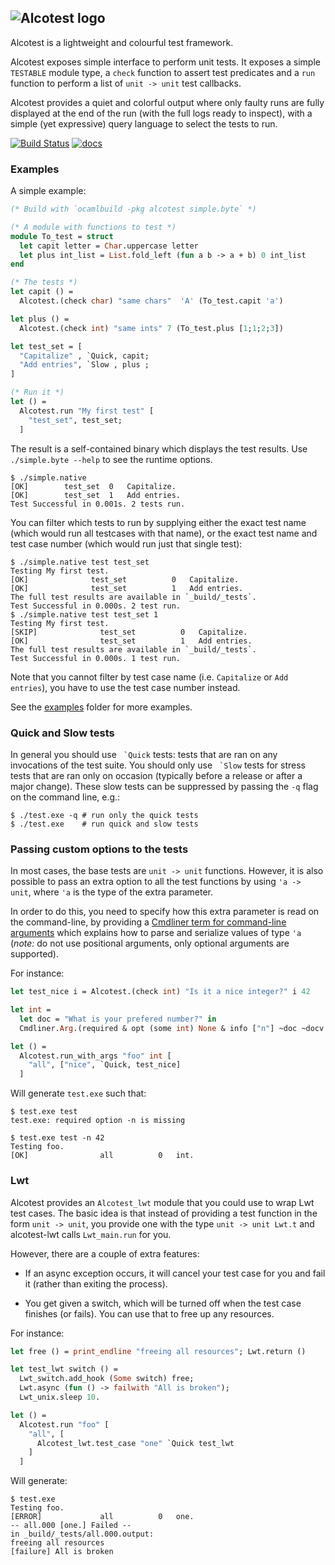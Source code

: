 ## ![Alcotest logo](https://raw.githubusercontent.com/mirage/alcotest/master/alcotest-logo.png)

Alcotest is a lightweight and colourful test framework.

Alcotest exposes simple interface to perform unit tests. It exposes
a simple `TESTABLE` module type, a `check` function to assert test
predicates and a `run` function to perform a list of `unit -> unit`
test callbacks.

Alcotest provides a quiet and colorful output where only faulty runs
are fully displayed at the end of the run (with the full logs ready to
inspect), with a simple (yet expressive) query language to select the
tests to run.

[![Build Status](https://travis-ci.org/mirage/alcotest.svg)](https://travis-ci.org/mirage/alcotest)
[![docs](https://img.shields.io/badge/doc-online-blue.svg)](https://mirage.github.io/alcotest/alcotest/index.html)

### Examples

A simple example:

```ocaml
(* Build with `ocamlbuild -pkg alcotest simple.byte` *)

(* A module with functions to test *)
module To_test = struct
  let capit letter = Char.uppercase letter
  let plus int_list = List.fold_left (fun a b -> a + b) 0 int_list
end

(* The tests *)
let capit () =
  Alcotest.(check char) "same chars"  'A' (To_test.capit 'a')

let plus () =
  Alcotest.(check int) "same ints" 7 (To_test.plus [1;1;2;3])

let test_set = [
  "Capitalize" , `Quick, capit;
  "Add entries", `Slow , plus ;
]

(* Run it *)
let () =
  Alcotest.run "My first test" [
    "test_set", test_set;
  ]
```

The result is a self-contained binary which displays the test results. Use
`./simple.byte --help` to see the runtime options.

```shell
$ ./simple.native
[OK]        test_set  0   Capitalize.
[OK]        test_set  1   Add entries.
Test Successful in 0.001s. 2 tests run.
```

You can filter which tests to run by supplying either the exact test name
(which would run all testcases with that name), or the exact test name
and test case number (which would run just that single test):
```shell
$ ./simple.native test test_set
Testing My first test.
[OK]              test_set          0   Capitalize.
[OK]              test_set          1   Add entries.
The full test results are available in `_build/_tests`.
Test Successful in 0.000s. 2 test run.
$ ./simple.native test test_set 1
Testing My first test.
[SKIP]              test_set          0   Capitalize.
[OK]                test_set          1   Add entries.
The full test results are available in `_build/_tests`.
Test Successful in 0.000s. 1 test run.
```

Note that you cannot filter by test case name (i.e. `Capitalize` or `Add entries`), you have to use
the test case number instead.

See the [examples](https://github.com/mirage/alcotest/tree/master/examples)
folder for more examples.

### Quick and Slow tests

In general you should use `` `Quick`` tests: tests that are ran on any
invocations of the test suite. You should only use `` `Slow`` tests for stress
tests that are ran only on occasion (typically before a release or after a major
change). These slow tests can be suppressed by passing the `-q` flag on the
command line, e.g.:

```
$ ./test.exe -q # run only the quick tests
$ ./test.exe    # run quick and slow tests
```

### Passing custom options to the tests

In most cases, the base tests are `unit -> unit` functions. However,
it is also possible to pass an extra option to all the test functions
by using `'a -> unit`, where `'a` is the type of the extra parameter.

In order to do this, you need to specify how this extra parameter is
read on the command-line, by providing a [Cmdliner term for
command-line
arguments](http://erratique.ch/software/cmdliner/doc/Cmdliner.Term.html)
which explains how to parse and serialize values of type `'a` (*note:* do not
use positional arguments, only optional arguments are supported).

For instance:

```ocaml
let test_nice i = Alcotest.(check int) "Is it a nice integer?" i 42

let int =
  let doc = "What is your prefered number?" in
  Cmdliner.Arg.(required & opt (some int) None & info ["n"] ~doc ~docv:"NUM")

let () =
  Alcotest.run_with_args "foo" int [
    "all", ["nice", `Quick, test_nice]
  ]
```

Will generate `test.exe` such that:

```
$ test.exe test
test.exe: required option -n is missing

$ test.exe test -n 42
Testing foo.
[OK]                all          0   int.
```

### Lwt

Alcotest provides an `Alcotest_lwt` module that you could use to wrap
Lwt test cases. The basic idea is that instead of providing a test
function in the form `unit -> unit`, you provide one with the type
`unit -> unit Lwt.t` and alcotest-lwt calls `Lwt_main.run` for you.

However, there are a couple of extra features:

- If an async exception occurs, it will cancel your test case for you
  and fail it (rather than exiting the process).

- You get given a switch, which will be turned off when the test case
  finishes (or fails). You can use that to free up any resources.

For instance:

```ocaml
let free () = print_endline "freeing all resources"; Lwt.return ()

let test_lwt switch () =
  Lwt_switch.add_hook (Some switch) free;
  Lwt.async (fun () -> failwith "All is broken");
  Lwt_unix.sleep 10.

let () =
  Alcotest.run "foo" [
    "all", [
      Alcotest_lwt.test_case "one" `Quick test_lwt
    ]
  ]
```

Will generate:

```
$ test.exe
Testing foo.
[ERROR]             all          0   one.
-- all.000 [one.] Failed --
in _build/_tests/all.000.output:
freeing all resources
[failure] All is broken
```
